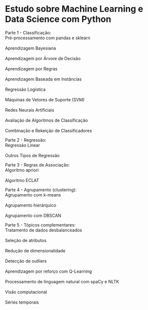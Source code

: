 # Estudo sobre Machine Learning e Data Science com Python


Parte 1 - Classificação:
<br/> Pré-processamento com pandas e sklearn <br/>
<br/>Aprendizagem Bayesiana<br/>
<br/>Aprendizagem por Árvore de Decisão<br/>
<br/>Aprendizagem por Regras<br/>
<br/>Aprendizagem Baseada em Instâncias<br/>
<br/>Regressão Logística<br/>
<br/>Máquinas de Vetores de Suporte (SVM)<br/>
<br/>Redes Neurais Artificiais<br/>
<br/>Avaliação de Algoritmos de Classificação<br/>
<br/>Combinação e Rekeição de Classificadores<br/>


Parte 2 - Regressão:
<br/>Regressão Linear<br/>
<br/>Outros Tipos de Regressão<br/>


Parte 3 - Regras de Associação:
<br/>Algoritmo apriori<br/>
<br/>Algoritmo ECLAT<br/>


Parte 4 - Agrupamento (clustering):
<br/>Agrupamento com k-means<br/>
<br/>Agrupamento hierárquico<br/>
<br/>Agrupamento com DBSCAN<br/>


Parte 5 - Tópicos complementares:
<br/>Tratamento de dados desbalanceados<br/>
<br/>Seleção de atributos<br/>
<br/>Redução de dimensionalidade<br/>
<br/>Detecção de outliers<br/>
<br/>Aprendizagem por reforço com Q-Learning<br/>
<br/>Processamento de linguagem natural com spaCy e NLTK<br/>
<br/>Visão computacional<br/>
<br/>Séries temporais<br/>

